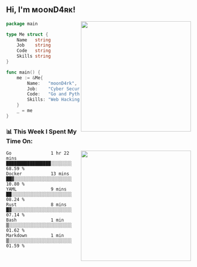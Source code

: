 <h2> Hi, I'm ᴍᴏᴏɴD4ʀᴋ!</h2>
<img align='right' src="https://github-readme-stats.vercel.app/api?username=moond4rk&show_icons=true&theme=radical" width="300">


```go
package main

type Me struct {
	Name   string
	Job    string
	Code   string
	Skills string
}

func main() {
	me := &Me{
		Name:   "moonD4rk",
		Job:    "Cyber Security Engineer",
		Code:   "Go and Python and Others",
		Skills: "Web Hacking ^o^",
	}
	_ = me
}
```



<h3>📊 This Week I Spent My Time On:</h3>
<img align='right' src="https://spotify-github-profile.vercel.app/api/view?uid=zbgk3g7ojwjwrwrleo6u8mhub&cover_image=true&theme=novatorem" width="300">

<!--START_SECTION:waka-->

```text
Go               1 hr 22 mins    █████████████████░░░░░░░░   68.59 %
Docker           13 mins         ██▓░░░░░░░░░░░░░░░░░░░░░░   10.80 %
YAML             9 mins          ██░░░░░░░░░░░░░░░░░░░░░░░   08.24 %
Rust             8 mins          █▓░░░░░░░░░░░░░░░░░░░░░░░   07.14 %
Bash             1 min           ▒░░░░░░░░░░░░░░░░░░░░░░░░   01.62 %
Markdown         1 min           ▒░░░░░░░░░░░░░░░░░░░░░░░░   01.59 %
```

<!--END_SECTION:waka-->

